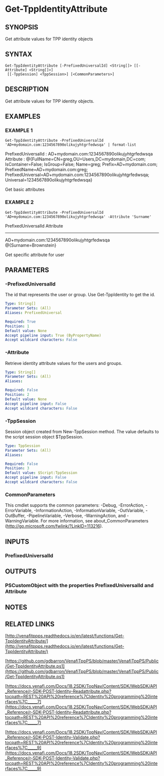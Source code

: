 # Get-TppIdentityAttribute

## SYNOPSIS
Get attribute values for TPP identity objects

## SYNTAX

```
Get-TppIdentityAttribute [-PrefixedUniversalId] <String[]> [[-Attribute] <String[]>]
 [[-TppSession] <TppSession>] [<CommonParameters>]
```

## DESCRIPTION
Get attribute values for TPP identity objects.

## EXAMPLES

### EXAMPLE 1
```
Get-TppIdentityAttribute -PrefixedUniversalId 'AD+mydomain.com:1234567890olikujyhtgrfedwsqa' | format-list
```

PrefixedUniversalId : AD+mydomain.com:1234567890olikujyhtgrfedwsqa
Attribute           : @{FullName=CN=greg,OU=Users,DC=mydomain,DC=com; IsContainer=False; IsGroup=False; Name=greg; Prefix=AD+mydomain.com;
                      PrefixedName=AD+mydomain.com:greg; PrefixedUniversal=AD+mydomain.com:1234567890olikujyhtgrfedwsqa; Universal=1234567890olikujyhtgrfedwsqa}

Get basic attributes

### EXAMPLE 2
```
Get-TppIdentityAttribute -PrefixedUniversalId 'AD+mydomain.com:1234567890olikujyhtgrfedwsqa' -Attribute 'Surname'
```

PrefixedUniversalId                              Attribute
-------------------                              ---------
AD+mydomain.com:1234567890olikujyhtgrfedwsqa     @{Surname=Brownstein}

Get specific attribute for user

## PARAMETERS

### -PrefixedUniversalId
The id that represents the user or group. 
Use Get-TppIdentity to get the id.

```yaml
Type: String[]
Parameter Sets: (All)
Aliases: PrefixedUniversal

Required: True
Position: 1
Default value: None
Accept pipeline input: True (ByPropertyName)
Accept wildcard characters: False
```

### -Attribute
Retrieve identity attribute values for the users and groups.

```yaml
Type: String[]
Parameter Sets: (All)
Aliases:

Required: False
Position: 2
Default value: None
Accept pipeline input: False
Accept wildcard characters: False
```

### -TppSession
Session object created from New-TppSession method. 
The value defaults to the script session object $TppSession.

```yaml
Type: TppSession
Parameter Sets: (All)
Aliases:

Required: False
Position: 3
Default value: $Script:TppSession
Accept pipeline input: False
Accept wildcard characters: False
```

### CommonParameters
This cmdlet supports the common parameters: -Debug, -ErrorAction, -ErrorVariable, -InformationAction, -InformationVariable, -OutVariable, -OutBuffer, -PipelineVariable, -Verbose, -WarningAction, and -WarningVariable.
For more information, see about_CommonParameters (http://go.microsoft.com/fwlink/?LinkID=113216).

## INPUTS

### PrefixedUniversalId
## OUTPUTS

### PSCustomObject with the properties PrefixedUniversalId and Attribute
## NOTES

## RELATED LINKS

[http://venafitppps.readthedocs.io/en/latest/functions/Get-TppIdentityAttribute/](http://venafitppps.readthedocs.io/en/latest/functions/Get-TppIdentityAttribute/)

[https://github.com/gdbarron/VenafiTppPS/blob/master/VenafiTppPS/Public/Get-TppIdentityAttribute.ps1](https://github.com/gdbarron/VenafiTppPS/blob/master/VenafiTppPS/Public/Get-TppIdentityAttribute.ps1)

[https://docs.venafi.com/Docs/18.2SDK/TopNav/Content/SDK/WebSDK/API_Reference/r-SDK-POST-Identity-Readattribute.php?tocpath=REST%20API%20reference%7CIdentity%20programming%20interfaces%7C_____7](https://docs.venafi.com/Docs/18.2SDK/TopNav/Content/SDK/WebSDK/API_Reference/r-SDK-POST-Identity-Readattribute.php?tocpath=REST%20API%20reference%7CIdentity%20programming%20interfaces%7C_____7)

[https://docs.venafi.com/Docs/18.2SDK/TopNav/Content/SDK/WebSDK/API_Reference/r-SDK-POST-Identity-Validate.php?tocpath=REST%20API%20reference%7CIdentity%20programming%20interfaces%7C_____9](https://docs.venafi.com/Docs/18.2SDK/TopNav/Content/SDK/WebSDK/API_Reference/r-SDK-POST-Identity-Validate.php?tocpath=REST%20API%20reference%7CIdentity%20programming%20interfaces%7C_____9)

